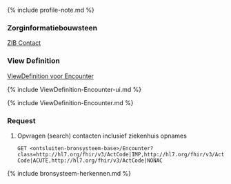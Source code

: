 {% include profile-note.md %}

### Zorginformatiebouwsteen

[ZIB Contact](https://zibs.nl/wiki/Contact-v3.1(2017NL))

### View Definition

[ViewDefinition voor Encounter](ViewDefinition-Encounter.json)

{% include ViewDefinition-Encounter-ui.md %}

{% include ViewDefinition-Encounter.md %}

### Request

1. Opvragen (search) contacten inclusief ziekenhuis opnames

    `GET <ontsluiten-bronsysteem-base>/Encounter?class=http://hl7.org/fhir/v3/ActCode|IMP,http://hl7.org/fhir/v3/ActCode|ACUTE,http://hl7.org/fhir/v3/ActCode|NONAC`

{% include bronsysteem-herkennen.md %}